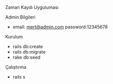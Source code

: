 Zaman Kaydı Uyguluması

Admin Bilgileri

* email: mert@admin.com password:12345678

Kurulum

* rails db:create
* rails db:migrate
* rake db:seed

Çalıştırma

* rails s
